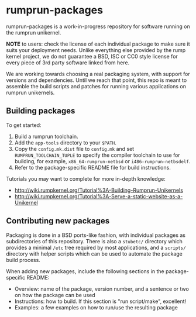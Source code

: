 rumprun-packages
================

rumprun-packages is a work-in-progress repository for software running on the
rumprun unikernel.

__NOTE__ to users: check the license of each individual package to make
sure it suits your deployment needs.  Unlike everything else provided
by the rump kernel project, we do not guarantee a BSD, ISC or CC0 style
license for every piece of 3rd party software linked from here.

We are working towards choosing a real packaging system, with support for
versions and dependencies.  Until we reach that point, this repo is meant to
assemble the build scripts and patches for running various applications on
rumprun unikernels.

Building packages
-----------------

To get started:

1. Build a rumprun toolchain.
2. Add the `app-tools` directory to your `$PATH`.
3. Copy the `config.mk.dist` file to `config.mk` and set
   `RUMPRUN_TOOLCHAIN_TUPLE` to specify the compiler toolchain to use for
   building, for example, `x86_64-rumprun-netbsd` or `i486-rumprun-netbsdelf`.
4. Refer to the package-specific README file for build instructions.

Tutorials you may want to complete for more in-depth knowledge:

* http://wiki.rumpkernel.org/Tutorial%3A-Building-Rumprun-Unikernels
* http://wiki.rumpkernel.org/Tutorial%3A-Serve-a-static-website-as-a-Unikernel

Contributing new packages
-------------------------

Packaging is done in a BSD ports-like fashion, with individual packages as
subdirectories of this repository. There is also a `stubetc/` directory which
provides a minimal `/etc` tree required by most applications, and a `scripts/`
directory with helper scripts which can be used to automate the package build
process.

When adding new packages, include the following sections in the
package-specific README:

* Overview: name of the package, version number, and a sentence or two on how the package can be used
* Instructions: how to build.  If this section is "run script/make", excellent!
* Examples: a few examples on how to run/use the resulting package
